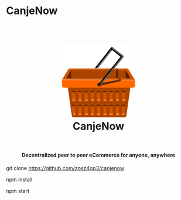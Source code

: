 # CanjeNow
<h1 align="center">
  <br>
  <a href="">
    <img src="icons/logo.png" alt="CanjeNowLogo" width="200">
  </a>
  <br>
  CanjeNow
  <br>
  <br>
</h1>

<h4 align="center"> Decentralized peer to peer eCommerce for anyone, anywhere </h4>



git clone https://github.com/zpsz4op3/canjenow

npm install

npm start
